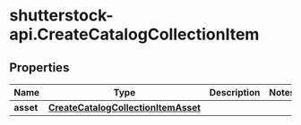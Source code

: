 # shutterstock-api.CreateCatalogCollectionItem

## Properties
Name | Type | Description | Notes
------------ | ------------- | ------------- | -------------
**asset** | [**CreateCatalogCollectionItemAsset**](CreateCatalogCollectionItemAsset.md) |  | 


